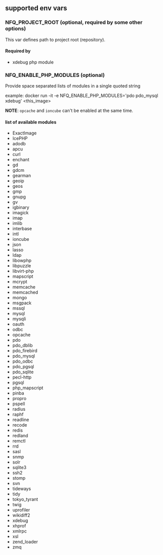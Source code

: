 

## supported env vars


### NFQ_PROJECT_ROOT (optional, required by some other options)

This var defines path to project root (repository).

#### Required by

* xdebug php module


### NFQ_ENABLE_PHP_MODULES (optional)

Provide space separated lists of modules in a single quoted string

example:
    docker run -it -e NFQ_ENABLE_PHP_MODULES='pdo pdo_mysql xdebug' <this_image>

__NOTE__: `opcache` and `ioncube` can't be enabled at the same time.

#### list of available modules

* ExactImage
* IcePHP
* adodb
* apcu
* curl
* enchant
* gd
* gdcm
* gearman
* geoip
* geos
* gmp
* gnupg
* gv
* igbinary
* imagick
* imap
* imlib
* interbase
* intl
* ioncube
* json
* lasso
* ldap
* libowphp
* libpuzzle
* libvirt-php
* mapscript
* mcrypt
* memcache
* memcached
* mongo
* msgpack
* mssql
* mysql
* mysqli
* oauth
* odbc
* opcache
* pdo
* pdo_dblib
* pdo_firebird
* pdo_mysql
* pdo_odbc
* pdo_pgsql
* pdo_sqlite
* pecl-http
* pgsql
* php_mapscript
* pinba
* propro
* pspell
* radius
* raphf
* readline
* recode
* redis
* redland
* remctl
* rrd
* sasl
* snmp
* solr
* sqlite3
* ssh2
* stomp
* svn
* tideways
* tidy
* tokyo_tyrant
* twig
* uprofiler
* wikidiff2
* xdebug
* xhprof
* xmlrpc
* xsl
* zend_loader
* zmq


